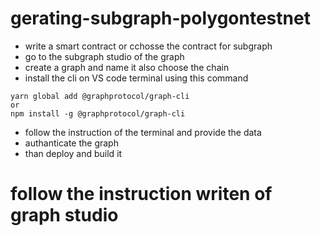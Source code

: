 # gerating-subgraph-polygontestnet
* write a smart contract or cchosse the contract for subgraph 
* go to the subgraph studio of the graph 
* create a graph and name it also choose the chain
* install the cli on VS code terminal using this command
```
yarn global add @graphprotocol/graph-cli
or 
npm install -g @graphprotocol/graph-cli
```
* follow the instruction of the terminal and provide the data
* authanticate the graph 
* than deploy and build it 

# follow the instruction writen of graph studio
